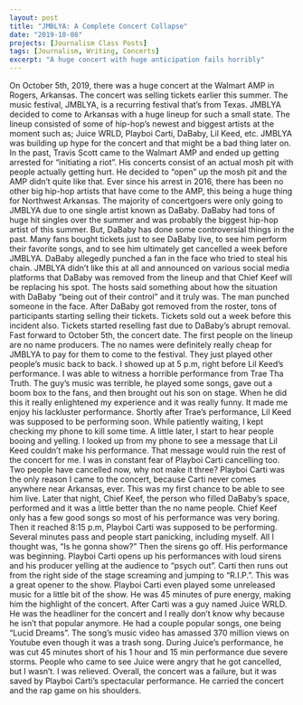```yaml
---
layout: post
title: "JMBLYA: A Complete Concert Collapse"
date: "2019-10-08"
projects: [Journalism Class Posts]
tags: [Journalism, Writing, Concerts]
excerpt: "A huge concert with huge anticipation fails horribly"
---
```

  On October 5th, 2019, there was a huge concert at the Walmart AMP in Rogers, Arkansas. The concert was selling tickets earlier this summer. The music festival, JMBLYA, is a recurring festival that’s from Texas. JMBLYA decided to come to Arkansas with a huge lineup for such a small state. The lineup consisted of some of hip-hop’s newest and biggest artists at the moment such as; Juice WRLD, Playboi Carti, DaBaby, Lil Keed, etc. JMBLYA was building up hype for the concert and that might be a bad thing later on.
  In the past, Travis Scott came to the Walmart AMP and ended up getting arrested for “initiating a riot”. His concerts consist of an actual mosh pit with people actually getting hurt. He decided to “open” up the mosh pit and the AMP didn’t quite like that. Ever since his arrest in 2016, there has been no other big hip-hop artists that have come to the AMP, this being a huge thing for Northwest Arkansas.
  The majority of concertgoers were only going to JMBLYA due to one single artist known as DaBaby. DaBaby had tons of huge hit singles over the summer and was probably the biggest hip-hop artist of this summer. But, DaBaby has done some controversial things in the past. Many fans bought tickets just to see DaBaby live, to see him perform their favorite songs, and to see him ultimately get cancelled a week before JMBLYA. DaBaby allegedly punched a fan in the face who tried to steal his chain. JMBLYA didn’t like this at all and announced on various social media platforms that DaBaby was removed from the lineup and that Chief Keef will be replacing his spot. The hosts said something about how the situation with DaBaby “being out of their control” and it truly was. The man punched someone in the face.
  After DaBaby got removed from the roster, tons of participants starting selling their tickets. Tickets sold out a week before this incident also. Tickets started reselling fast due to DaBaby’s abrupt removal.
  Fast forward to October 5th, the concert date. The first people on the lineup are no name producers. The no names were definitely really cheap for JMBLYA to pay for them to come to the festival. They just played other people’s music back to back. I showed up at 5 p.m, right before Lil Keed’s performance. I was able to witness a horrible performance from Trae Tha Truth. The guy’s music was terrible, he played some songs, gave out a boom box to the fans, and then brought out his son on stage. When he did this it really enlightened my experience and it was really funny. It made me enjoy his lackluster performance.
  Shortly after Trae’s performance, Lil Keed was supposed to be performing soon. While patiently waiting, I kept checking my phone to kill some time. A little later, I start to hear people booing and yelling. I looked up from my phone to see a message that Lil Keed couldn’t make his performance. That message would ruin the rest of the concert for me. I was in constant fear of Playboi Carti cancelling too. Two people have cancelled now, why not make it three? Playboi Carti was the only reason I came to the concert, because Carti never comes anywhere near Arkansas, ever. This was my first chance to be able to see him live.
  Later that night, Chief Keef, the person who filled DaBaby’s space, performed and it was a little better than the no name people. Chief Keef only has a few good songs so most of his performance was very boring. 
  Then it reached 8:15 p.m, Playboi Carti was supposed to be performing. Several minutes pass and people start panicking, including myself. All I thought was, “Is he gonna show?” Then the sirens go off. His performance was beginning. Playboi Carti opens up his performances with loud sirens and his producer yelling at the audience to “psych out”. Carti then runs out from the right side of the stage screaming and jumping to “R.I.P.”. This was a great opener to the show. Playboi Carti even played some unreleased music for a little bit of the show. He was 45 minutes of pure energy, making him the highlight of the concert.
  After Carti was a guy named Juice WRLD. He was the headliner for the concert and I really don’t know why because he isn’t that popular anymore. He had a couple popular songs, one being “Lucid Dreams”. The song’s music video has amassed 370 million views on Youtube even though it was a trash song. During Juice’s performance, he was cut 45 minutes short of his 1 hour and 15 min performance due severe storms. People who came to see Juice were angry that he got cancelled, but I wasn’t. I was relieved.
  Overall, the concert was a failure, but it was saved by Playboi Carti’s spectacular performance. He carried the concert and the rap game on his shoulders.
